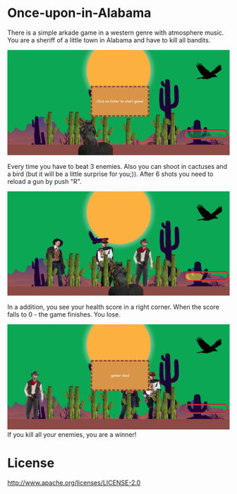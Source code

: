 # Once-upon-in-Alabama

There is a simple arkade game in a western genre with atmosphere music. You are a sheriff of a little town in Alabama and have to kill all bandits.

![alt text](https://github.com/Annabel-13/Once-upon-in-Alabama/blob/dev/Screenshot_1.png)

Every time you have to beat 3 enemies. Also you can shoot in cactuses and a bird (but it will be a little surprise for you;)). After 6 shots you need to reload a gun by push "R".
       
![alt text](https://github.com/Annabel-13/Once-upon-in-Alabama/blob/dev/Screenshot_2.png)

In a addition, you see your health score in a right corner. When the score falls to 0 - the game finishes. You lose.

![alt text](https://github.com/Annabel-13/Once-upon-in-Alabama/blob/dev/Screenshot_3.png)
If you kill all your enemies, you are a winner!

# License

http://www.apache.org/licenses/LICENSE-2.0
